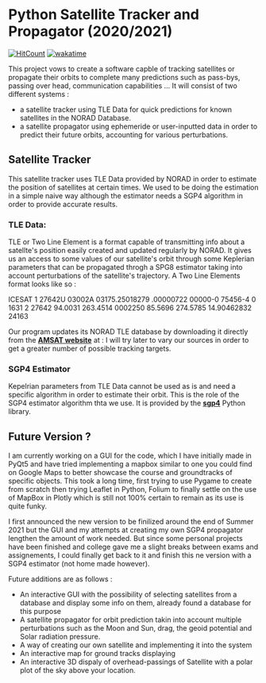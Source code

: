 # Python Satellite Tracker and Propagator (2020/2021)

[![HitCount](http://hits.dwyl.com/EnguerranVidal/PySatTracker.svg?style=flat)](http://hits.dwyl.com/EnguerranVidal/PySatTracker) [![wakatime](https://wakatime.com/badge/github/EnguerranVidal/PySatTracker.svg)](https://wakatime.com/badge/github/EnguerranVidal/PySatTracker)


This project vows to create a software capble of tracking satellites or propagate their orbits to complete many predictions such as pass-bys, passing over head, communication capabilities ...
It will consist of two different systems : 
- a satellite tracker using TLE Data for quick predictions for known satellites in the NORAD Database.
- a satellite propagator using ephemeride or user-inputted data in order to predict their future orbits, accounting for various perturbations.

## Satellite Tracker 

This satellite tracker uses TLE Data provided by NORAD in order to estimate the position of satellites at certain times. We used to be doing the estimation in a simple naive way although the estimator needs a SGP4 algorithm in order to provide accurate results.
 
 ### TLE Data:
 
 TLE or Two Line Element is a format capable of transmitting info about a satellte's position easily created and updated regularly by NORAD. It gives us an access to some values of our satellite's orbit through some Keplerian parameters that can be propagated throgh a SPG8 estimator taking into account perturbations of the satellite's trajectory.
 A Two Line Elements format looks like so :
 
ICESAT
1 27642U 03002A   03175.25018279  .00000722  00000-0  75456-4 0  1631
2 27642  94.0031 263.4514 0002250  85.5696 274.5785 14.90462832 24163

Our program updates its NORAD TLE database by downloading it directly from the **[AMSAT website](https://www.amsat.org/tle/current/nasabare.txt)** at : 
I will try later to vary our sources in order to get a greater number of possible tracking targets.

### SGP4 Estimator

Kepelrian parameters from TLE Data cannot be used as is and need a specific algorithm in order to estimate their orbit. This is the role of the SGP4 estimator algorithm thta we use. It is provided by the **[sgp4](https://pypi.org/project/sgp4/)** Python library.

## Future Version ?
 I am currently working on a GUI for the code, which I have initially made in PyQt5 and have tried implementing a mapbox similar to one you could find on Google Maps to better showcase the course and groundtracks of specific objects. This took a long time, first trying to use Pygame to create from scratch then trying Leaflet in Python, Folium to finally settle on the use of MapBox in Plotly which is still not 100% certain to remain as its use is quite funky.

I first announced the new version to be finilized around the end of Summer 2021 but the GUI and my attempts at creating my own SGP4 propagator lengthen the amount of work needed. But since some personal projects have been finished and college gave me a slight breaks between exams and assignements, I could finally get back to it and finish this ne version with a SGP4 estimator (not home made however).

Future additions are as follows :
- An interactive GUI with the possibility of selecting satellites from a database and display some info on them, already found a database for this purpose
- A satellite propagator for orbit prediction takin into account multiple perturbations such as the Moon and Sun, drag, the geoid potential and Solar radiation pressure.
- A way of creating our own satellite and implementing it into the system
- An interactive map for ground tracks displaying
- An interactive 3D dispaly of overhead-passings of Satellite with a polar plot of the sky above your location. 
